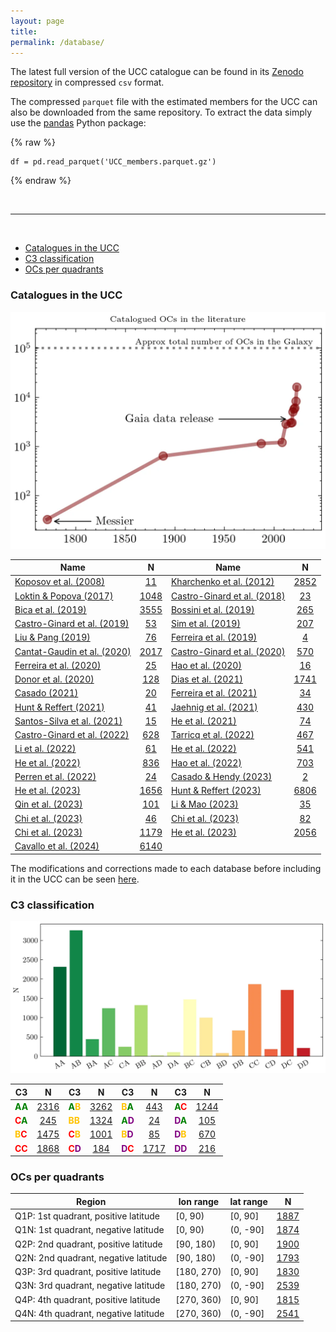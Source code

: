 ```yaml
---
layout: page
title: 
permalink: /database/
---
```


The latest full version of the UCC catalogue can be found in its
<a data-umami-event="zenodo_repo" href="https://zenodo.org/doi/10.5281/zenodo.8250523">Zenodo repository</a>
in compressed `csv` format.

The compressed `parquet` file with the estimated members for the UCC can also be
downloaded from the same repository. To extract the data simply use the
[pandas](https://pandas.pydata.org/) Python package:

{% raw %}
```
df = pd.read_parquet('UCC_members.parquet.gz')
```
{% endraw %}


&nbsp;

---

&nbsp;

- [Catalogues in the UCC](#catalogues-in-the-ucc)
- [C3 classification](#c3-classification)
- [OCs per quadrants](#ocs-per-quadrants)




### Catalogues in the UCC

![Catalogued OCs in the literature](/images/catalogued_ocs.webp "Catalogued OCs in the literature")

<!-- Begin table 1 -->

| Name | N | Name | N |
| ---- | :-: | ---- | :-: |
| [Koposov et al. (2008)](https://ui.adsabs.harvard.edu/abs/2008A%26A...486..771K/abstract) | [11](/tables/KOPOSOV08_table.md) | [Kharchenko et al. (2012)](https://ui.adsabs.harvard.edu/abs/2012A%26A...543A.156K) | [2852](/tables/KHARCHENKO12_table.md) |
| [Loktin & Popova (2017)](https://ui.adsabs.harvard.edu/abs/2017AstBu..72..257L/abstract) | [1048](/tables/LOKTIN17_table.md) | [Castro-Ginard et al. (2018)](https://ui.adsabs.harvard.edu/abs/2018A%26A...618A..59C/abstract) | [23](/tables/CASTRO18_table.md) |
| [Bica et al. (2019)](https://ui.adsabs.harvard.edu/abs/2019AJ....157...12B/abstract) | [3555](/tables/BICA19_table.md) | [Bossini et al. (2019)](https://ui.adsabs.harvard.edu/abs/2019A%26A...623A.108B/abstract) | [265](/tables/BOSSINI19_table.md) |
| [Castro-Ginard et al. (2019)](https://ui.adsabs.harvard.edu/abs/2019A%26A...627A..35C/abstract) | [53](/tables/CASTRO19_table.md) | [Sim et al. (2019)](https://ui.adsabs.harvard.edu/abs/2019JKAS...52..145S/abstract) | [207](/tables/SIM19_table.md) |
| [Liu & Pang (2019)](https://ui.adsabs.harvard.edu/abs/2019ApJS..245...32L/abstract) | [76](/tables/LIUPANG19_table.md) | [Ferreira et al. (2019)](https://ui.adsabs.harvard.edu/abs/2019MNRAS.483.5508F/abstract) | [4](/tables/FERREIRA19_table.md) |
| [Cantat-Gaudin et al. (2020)](https://ui.adsabs.harvard.edu/abs/2020A%26A...640A...1C) | [2017](/tables/CANTAT20_table.md) | [Castro-Ginard et al. (2020)](https://ui.adsabs.harvard.edu/abs/2020A%26A...635A..45C/abstract) | [570](/tables/CASTRO20_table.md) |
| [Ferreira et al. (2020)](https://ui.adsabs.harvard.edu/abs/2020MNRAS.496.2021F/abstract) | [25](/tables/FERREIRA20_table.md) | [Hao et al. (2020)](https://ui.adsabs.harvard.edu/abs/2020PASP..132c4502H/abstract) | [16](/tables/HAO20_table.md) |
| [Donor et al. (2020)](https://ui.adsabs.harvard.edu/abs/2020AJ....159..199D/abstract) | [128](/tables/DONOR20_table.md) | [Dias et al. (2021)](https://ui.adsabs.harvard.edu/abs/2021MNRAS.504..356D) | [1741](/tables/DIAS21_table.md) |
| [Casado (2021)](https://ui.adsabs.harvard.edu/abs/2021RAA....21..117C/abstract) | [20](/tables/CASADO21_table.md) | [Ferreira et al. (2021)](https://ui.adsabs.harvard.edu/abs/2021MNRAS.502L..90F/abstract) | [34](/tables/FERREIRA21_table.md) |
| [Hunt & Reffert (2021)](https://ui.adsabs.harvard.edu/abs/2021A%26A...646A.104H/abstract) | [41](/tables/HUNT21_table.md) | [Jaehnig et al. (2021)](https://ui.adsabs.harvard.edu/abs/2021ApJ...923..129J/abstract) | [430](/tables/JAEHNIG21_table.md) |
| [Santos-Silva et al. (2021)](https://ui.adsabs.harvard.edu/abs/2021MNRAS.508.1033S/abstract) | [15](/tables/SANTOS21_table.md) | [He et al. (2021)](https://ui.adsabs.harvard.edu/abs/2021RAA....21...93H/abstract) | [74](/tables/HE21_table.md) |
| [Castro-Ginard et al. (2022)](https://ui.adsabs.harvard.edu/abs/2022A%26A...661A.118C/abstract) | [628](/tables/CASTRO22_table.md) | [Tarricq et al. (2022)](https://ui.adsabs.harvard.edu/abs/2022A%26A...659A..59T/abstract) | [467](/tables/TARRICQ22_table.md) |
| [Li et al. (2022)](https://ui.adsabs.harvard.edu/abs/2022ApJS..259...19L/abstract) | [61](/tables/LI22_table.md) | [He et al. (2022)](https://ui.adsabs.harvard.edu/abs/2022ApJS..260....8H/abstract) | [541](/tables/HE22_table.md) |
| [He et al. (2022)](https://ui.adsabs.harvard.edu/abs/2022ApJS..262....7H/abstract) | [836](/tables/HE22_1_table.md) | [Hao et al. (2022)](https://ui.adsabs.harvard.edu/abs/2022A%26A...660A...4H/abstract) | [703](/tables/HAO22_table.md) |
| [Perren et al. (2022)](https://ui.adsabs.harvard.edu/abs/2022A%26A...663A.131P/abstract) | [24](/tables/PERREN22_table.md) | [Casado & Hendy (2023)](https://ui.adsabs.harvard.edu/abs/2023MNRAS.521.1399C/abstract) | [2](/tables/CASADOHENDY23_table.md) |
| [He et al. (2023)](https://ui.adsabs.harvard.edu/abs/2023ApJS..264....8H/abstract) | [1656](/tables/HE23_table.md) | [Hunt & Reffert (2023)](https://ui.adsabs.harvard.edu/abs/2023A%26A...673A.114H/abstract) | [6806](/tables/HUNT23_table.md) |
| [Qin et al. (2023)](https://ui.adsabs.harvard.edu/abs/2023ApJS..265...12Q/abstract) | [101](/tables/QIN23_table.md) | [Li & Mao (2023)](https://ui.adsabs.harvard.edu/abs/2023ApJS..265....3L/abstract) | [35](/tables/LI23_table.md) |
| [Chi et al. (2023)](https://ui.adsabs.harvard.edu/abs/2023ApJS..265...20C/abstract) | [46](/tables/CHI23_2_table.md) | [Chi et al. (2023)](https://ui.adsabs.harvard.edu/abs/2023arXiv230208926C/abstract) | [82](/tables/CHI23_table.md) |
| [Chi et al. (2023)](https://ui.adsabs.harvard.edu/abs/2023arXiv230310380C/abstract) | [1179](/tables/CHI23_3_table.md) | [He et al. (2023)](https://ui.adsabs.harvard.edu/abs/2023ApJS..267...34H/abstract) | [2056](/tables/HE23_1_table.md) |
| [Cavallo et al. (2024)](https://ui.adsabs.harvard.edu/abs/2024AJ....167...12C/abstract) | [6140](/tables/CAVALLO24_table.md) |

<!-- End table 1 -->

The modifications and corrections made to each database before including it in the UCC
can be seen <a data-umami-event="dbs_edits" href="/../dbs_edits">here</a>.



### C3 classification

![C3 classification](/images/classif_bar.webp "C3 classification")

<!-- Begin table 2 -->

| C3 |  N  | C3 |  N  | C3 |  N  | C3 |  N  |
|----| :-: |----| :-: |----| :-: |----| :-: |
| <span style="color: green; font-weight: bold;">A</span><span style="color: green; font-weight: bold;">A</span> | [2316](/tables/AA_table.md) | <span style="color: green; font-weight: bold;">A</span><span style="color: #FFC300; font-weight: bold;">B</span> | [3262](/tables/AB_table.md) | <span style="color: #FFC300; font-weight: bold;">B</span><span style="color: green; font-weight: bold;">A</span> | [443](/tables/BA_table.md) | <span style="color: green; font-weight: bold;">A</span><span style="color: red; font-weight: bold;">C</span> | [1244](/tables/AC_table.md) |
| <span style="color: red; font-weight: bold;">C</span><span style="color: green; font-weight: bold;">A</span> | [245](/tables/CA_table.md) | <span style="color: #FFC300; font-weight: bold;">B</span><span style="color: #FFC300; font-weight: bold;">B</span> | [1324](/tables/BB_table.md) | <span style="color: green; font-weight: bold;">A</span><span style="color: purple; font-weight: bold;">D</span> | [24](/tables/AD_table.md) | <span style="color: purple; font-weight: bold;">D</span><span style="color: green; font-weight: bold;">A</span> | [105](/tables/DA_table.md) |
| <span style="color: #FFC300; font-weight: bold;">B</span><span style="color: red; font-weight: bold;">C</span> | [1475](/tables/BC_table.md) | <span style="color: red; font-weight: bold;">C</span><span style="color: #FFC300; font-weight: bold;">B</span> | [1001](/tables/CB_table.md) | <span style="color: #FFC300; font-weight: bold;">B</span><span style="color: purple; font-weight: bold;">D</span> | [85](/tables/BD_table.md) | <span style="color: purple; font-weight: bold;">D</span><span style="color: #FFC300; font-weight: bold;">B</span> | [670](/tables/DB_table.md) |
| <span style="color: red; font-weight: bold;">C</span><span style="color: red; font-weight: bold;">C</span> | [1868](/tables/CC_table.md) | <span style="color: red; font-weight: bold;">C</span><span style="color: purple; font-weight: bold;">D</span> | [184](/tables/CD_table.md) | <span style="color: purple; font-weight: bold;">D</span><span style="color: red; font-weight: bold;">C</span> | [1717](/tables/DC_table.md) | <span style="color: purple; font-weight: bold;">D</span><span style="color: purple; font-weight: bold;">D</span> | [216](/tables/DD_table.md) |

<!-- End table 2 -->


### OCs per quadrants

<!-- Begin table 3 -->

| Region  | lon range  | lat range  |   N |
|---------|------------|------------| :-: |
| Q1P: 1st quadrant, positive latitude | [0, 90)    | [0, 90]    | [1887](/tables/Q1P_table.md) |
| Q1N: 1st quadrant, negative latitude | [0, 90)    | (0, -90]   | [1874](/tables/Q1N_table.md) |
| Q2P: 2nd quadrant, positive latitude | [90, 180)  | [0, 90]    | [1900](/tables/Q2P_table.md) |
| Q2N: 2nd quadrant, negative latitude | [90, 180)  | (0, -90]   | [1793](/tables/Q2N_table.md) |
| Q3P: 3rd quadrant, positive latitude | [180, 270) | [0, 90]    | [1830](/tables/Q3P_table.md) |
| Q3N: 3rd quadrant, negative latitude | [180, 270) | (0, -90]   | [2539](/tables/Q3N_table.md) |
| Q4P: 4th quadrant, positive latitude | [270, 360) | [0, 90]    | [1815](/tables/Q4P_table.md) |
| Q4N: 4th quadrant, negative latitude | [270, 360) | (0, -90]   | [2541](/tables/Q4N_table.md) |

<!-- End table 3 -->
